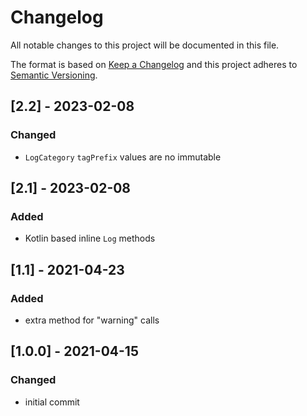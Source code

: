 # Changelog
All notable changes to this project will be documented in this file.

The format is based on [Keep a Changelog](http://keepachangelog.com/en/1.0.0/)
and this project adheres to [Semantic Versioning](http://semver.org/spec/v2.0.0.html).

## [2.2] - 2023-02-08
### Changed
- `LogCategory` `tagPrefix` values are no immutable

## [2.1] - 2023-02-08
### Added
- Kotlin based inline `Log` methods
 
## [1.1] - 2021-04-23
### Added
- extra method for "warning" calls

## [1.0.0] - 2021-04-15
### Changed
- initial commit
